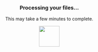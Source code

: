 <h3 align="center"><strong>Processing your files...</strong></h3>
<p align="center">This may take a few minutes to complete.</p>
<p align="center">
	<img width="64" src="https://github.githubassets.com/images/spinners/octocat-spinner-128.gif">
</p>

<!--
<p align="center">
	<img width="40" src="https://github.githubassets.com/images/spinners/octocat-spinner-64.gif">
</p>
<p align="center"><strong>We didn't receive a proper request from your browser.</strong></p>
<p align="center">Sorry about that. Please try refreshing and contact us if the problem persists.</p>
<p align="center">
	<a href="https://www.youtube.com/watch?v=dQw4w9WgXcQ">Contact Support</a> —
	<a href="https://www.youtube.com/watch?v=dQw4w9WgXcQ">GitHub Status</a> —
	<a href="https://www.youtube.com/watch?v=dQw4w9WgXcQ">@githubstatus</a>
</p>
<p></p>
<p></p>
</p>

### Hi there 👋

🌱 I’m currently learning:
- Python 3

📫 How to reach me:
- Discord: Joon#1337
- Email: j@omg.lol

😄 Pronouns:
- He/Him

⚡ Fun fact:
- Quick-learner

**joonkyu/joonkyu** is a ✨ _special_ ✨ repository because its `README.md` (this file) appears on your GitHub profile.

Here are some ideas to get you started:

- 🔭 I’m currently working on ...
- 🌱 I’m currently learning ...
- 👯 I’m looking to collaborate on ...
- 🤔 I’m looking for help with ...
- 💬 Ask me about ...
- 📫 How to reach me: ...
- 😄 Pronouns: ...
- ⚡ Fun fact: ...
-->
